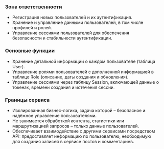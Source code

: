 ### Зона ответственности
- Регистрация новых пользователей и их аутентификация.
- Хранение и управление данными пользователей, в том числе профилей и ролей.
- Управление сессиями пользователей для обеспечения безопасности и стабильности аутентификации.

### Основные функции
- Хранение детальной информации о каждом пользователе (таблица User).
- Управление ролями пользователей с дополненной информацией в таблице Role (описание, даты создания и обновления).
- Управление сессиями через таблицу Session, включающей данные о токенах, времени создания и истечения сессии.

### Границы сервиса
- Изолированная бизнес-логика, задача которой – безопасное и надёжное управление пользователями.
- Не занимается обработкой контента, статистики или маршрутизацией запросов – только данные пользователей.
- Обеспечивает взаимодействие с другими сервисами посредством API: предоставляет информацию по пользователю, необходимую для создания записей в сервисе постов и комментариев.

